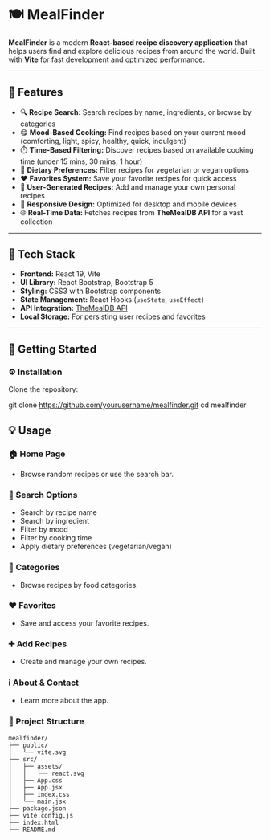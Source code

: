 # 🍽️ MealFinder

**MealFinder** is a modern **React-based recipe discovery application** that helps users find and explore delicious recipes from around the world. Built with **Vite** for fast development and optimized performance.

---

## 🚀 Features

- 🔍 **Recipe Search:** Search recipes by name, ingredients, or browse by categories  
- 😋 **Mood-Based Cooking:** Find recipes based on your current mood (comforting, light, spicy, healthy, quick, indulgent)  
- ⏱️ **Time-Based Filtering:** Discover recipes based on available cooking time (under 15 mins, 30 mins, 1 hour)  
- 🌱 **Dietary Preferences:** Filter recipes for vegetarian or vegan options  
- ❤️ **Favorites System:** Save your favorite recipes for quick access  
- 📝 **User-Generated Recipes:** Add and manage your own personal recipes  
- 📱 **Responsive Design:** Optimized for desktop and mobile devices  
- 🌐 **Real-Time Data:** Fetches recipes from **TheMealDB API** for a vast collection  

---

## 🧠 Tech Stack

- **Frontend:** React 19, Vite  
- **UI Library:** React Bootstrap, Bootstrap 5  
- **Styling:** CSS3 with Bootstrap components  
- **State Management:** React Hooks (`useState`, `useEffect`)  
- **API Integration:** [TheMealDB API](https://www.themealdb.com/api.php)  
- **Local Storage:** For persisting user recipes and favorites  

---

## 🧩 Getting Started


### ⚙️ Installation

Clone the repository:

git clone https://github.com/yourusername/mealfinder.git
cd mealfinder

## 💡 Usage

### 🏠 Home Page
- Browse random recipes or use the search bar.

### 🔎 Search Options
- Search by recipe name  
- Search by ingredient  
- Filter by mood  
- Filter by cooking time  
- Apply dietary preferences (vegetarian/vegan)

### 📂 Categories
- Browse recipes by food categories.

### ❤️ Favorites
- Save and access your favorite recipes.

### ➕ Add Recipes
- Create and manage your own recipes.

### ℹ️ About & Contact
- Learn more about the app.

### 📁 Project Structure

```plaintext
mealfinder/
├── public/
│   └── vite.svg
├── src/
│   ├── assets/
│   │   └── react.svg
│   ├── App.css
│   ├── App.jsx
│   ├── index.css
│   └── main.jsx
├── package.json
├── vite.config.js
├── index.html
└── README.md






